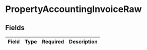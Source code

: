 # PropertyAccountingInvoiceRaw


## Fields

| Field       | Type        | Required    | Description |
| ----------- | ----------- | ----------- | ----------- |